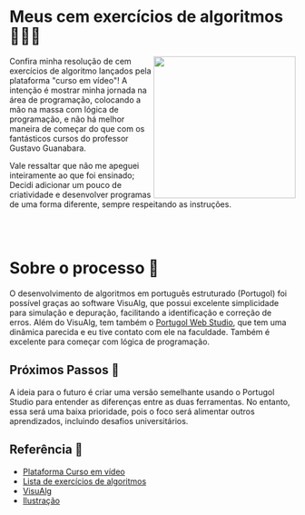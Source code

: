 # Meus cem exercícios de algoritmos 🧑🏻‍💻

<img src="https://github.com/vmartns/materiais/assets/156022058/1a10a031-d935-4f2f-b339-21d0f038e307" width="250px" align="right">

<p align="left"> 
 Confira minha resolução de cem exercícios de algoritmo lançados pela plataforma "curso em vídeo"! A intenção é mostrar minha jornada na área de programação, colocando a mão na massa com lógica de programação, e não há melhor maneira de começar do que com os fantásticos cursos do professor Gustavo Guanabara. 
</p>
<p>
 Vale ressaltar que não me apeguei inteiramente ao que foi ensinado; Decidi adicionar um pouco de criatividade e desenvolver programas de uma forma diferente, sempre respeitando as instruções.
</p>
<br></br>

# Sobre o processo 🧩
O desenvolvimento de algoritmos em português estruturado (Portugol) foi possível graças ao software VisuAlg, que possui excelente simplicidade para simulação e depuração, facilitando a identificação e correção de erros. Além do VisuAlg, tem também o [Portugol Web Studio](https://dgadelha.github.io/Portugol-Webstudio/), que tem uma dinâmica parecida e eu tive contato com ele na faculdade. Também é excelente para começar com lógica de programação.

## Próximos Passos 👣
A ideia para o futuro é criar uma versão semelhante usando o Portugol Studio para entender as diferenças entre as duas ferramentas. No entanto, essa será uma baixa prioridade, pois o foco será alimentar outros aprendizados, incluindo desafios universitários.


## Referência 🔗

 - [Plataforma Curso em vídeo](https://www.cursoemvideo.com/)
 - [Lista de exercícios de algoritmos](https://www.cursoemvideo.com/wp-content/uploads/2019/08/exercicios-algoritmos.pdf)
 - [VisuAlg](https://sourceforge.net/projects/visualg30/)
 - [Ilustração](https://www.opeeps.fun/)

